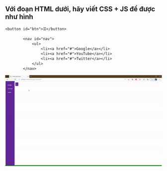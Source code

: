 ## Với đoạn HTML dưới, hãy viết CSS + JS để được như hình

```
<button id="btn">☰</button>

        <nav id="nav">
            <ul>
                <li><a href="#">Google</a></li>
                <li><a href="#">YouTube</a></li>
                <li><a href="#">Twitter</a></li>
            </ul>
        </nav>
```

![Page](001.gif)
